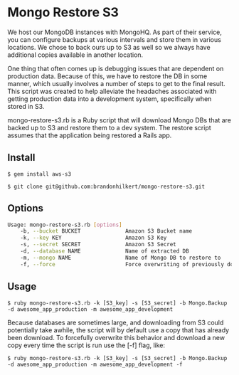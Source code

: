 Mongo Restore S3
================

We host our MongoDB instances with MongoHQ. As part of their service, you can configure backups at various intervals and store them in various locations. We chose to back ours up to S3 as well so we always have additional copies available in another location.

One thing that often comes up is debugging issues that are dependent on production data. Because of this, we have to restore the DB in some manner, which usually involves a number of steps to get to the final result. This script was created to help alleviate the headaches associated with getting production data into a development system, specifically when stored in S3.

mongo-restore-s3.rb is a Ruby script that will download Mongo DBs that are backed up to S3 and restore them to a dev system. The restore script assumes that the application being restored a Rails app.

Install
-------

    $ gem install aws-s3

    $ git clone git@github.com:brandonhilkert/mongo-restore-s3.git


Options
---

````Bash
Usage: mongo-restore-s3.rb [options]
    -b, --bucket BUCKET              Amazon S3 Bucket name
    -k, --key KEY                    Amazon S3 Key
    -s, --secret SECRET              Amazon S3 Secret
    -d, --database NAME              Name of extracted DB
    -m, --mongo NAME                 Name of Mongo DB to restore to
    -f, --force                      Force overwriting of previously downloaded backup
````

Usage
-----

    $ ruby mongo-restore-s3.rb -k [S3_key] -s [S3_secret] -b Mongo.Backup -d awesome_app_production -m awesome_app_development

Because databases are sometimes large, and downloading from S3 could potentially take awhile, the script will by default use a copy that has already been download. To forcefully overwrite this behavior and download a new copy every time the script is run use the [-f] flag, like:

    $ ruby mongo-restore-s3.rb -k [S3_key] -s [S3_secret] -b Mongo.Backup -d awesome_app_production -m awesome_app_development -f